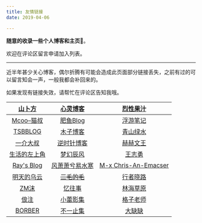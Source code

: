 ```yaml
---
title: 友情链接
date: 2019-04-06

---
```

**随意的收录一些个人博客和主页**🤦‍。

欢迎在评论区留言申请加入列表。

***

近半年甚少关心博客，偶尔折腾有可能会造成此页面部分链接丢失，之前有过的可以留言知会一声，一般我都会补回来的。

如果发现有链接失效，请帮忙在评论区告知我哦。

|     [山卜方](https://novcu.com/)     |    [心灵博客](http://blog.dngz.net/)     |           [烈性果汁](https://nhyilin.cn/)           |
| :----------------------------------: | :--------------------------------------: | :-------------------------------------------------: |
|    [Mcoo–猫叔](https://mcoo.cc/)     |   [肥鱼Blog](https://www.feiyuyu.net/)   |           [浮游笔记](https://fffou.com/)            |
|   [TSBBLOG](https://tsb2blog.com/)   |      [木子博客](https://muuzi.cn/)       |        [青山绿水](https://www.huhexian.com/)        |
| [一介大叔](http://www.winature.com/) |   [逆时针博客](http://www.mydes.top/)    |             [赫赫文王](https://kqh.me/)             |
| [生活的左上角](https://bwskyer.com/) |    [梦幻辰风](https://www.mhcf.net/)     |           [王志勇](http://www.auiou.com/)           |
|  [Ray's Blog](https://raycoder.me/)  | [风萧萧兮易水寒](https://www.fiisi.com/) | [M-x Chris-An-Emacser](https://chriszheng.science/) |
|  [明天的乌云](https://tmr.js.org/)   |  ~~[三毛的毛](https://www.seoyx.cn/)~~   |            [行者晓路](http://stuit.cn/)             |
|      [ZM沫](http://zmmio.com/)       |       [忆往事](https://yiws.net/)        |            [林海草原](https://lhcy.org/)            |
|      [俍注](http://oneinf.com/)      |    [小蕾影集](https://liuxiaolei.me/)    |         [格子老师](https://manman.qian.lu/)         |
|     [BORBER](https://borber.cn/)     |      [不一止集](http://buyivi.xyz/)      |         [大缺缺](https://www.daqueque.com/)         |

